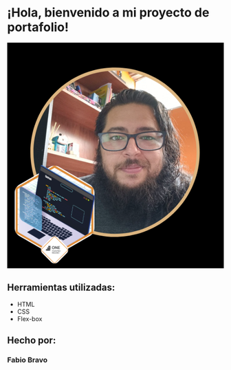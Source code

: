 # ¡Hola, bienvenido a mi proyecto de portafolio!

![imagen](https://github.com/Fbiosb/Portafolio/blob/main/assets/perfil%20con%20insignia%20one.png)  
## Herramientas utilizadas:

* HTML
* CSS
* Flex-box

## Hecho por:

### Fabio Bravo

